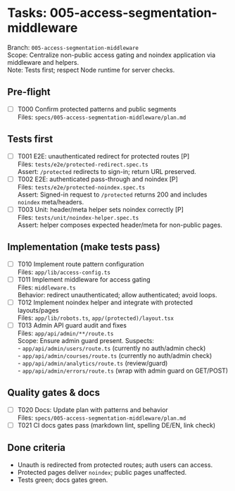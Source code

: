 # Tasks: 005-access-segmentation-middleware

Branch: `005-access-segmentation-middleware`  
Scope: Centralize non-public access gating and noindex application via middleware and helpers.  
Note: Tests first; respect Node runtime for server checks.

## Pre-flight

- [ ] T000 Confirm protected patterns and public segments  
       Files: `specs/005-access-segmentation-middleware/plan.md`

## Tests first

- [ ] T001 E2E: unauthenticated redirect for protected routes [P]  
       Files: `tests/e2e/protected-redirect.spec.ts`  
       Assert: `/protected` redirects to sign-in; return URL preserved.
- [ ] T002 E2E: authenticated pass-through and noindex [P]  
       Files: `tests/e2e/protected-noindex.spec.ts`  
       Assert: Signed-in request to `/protected` returns 200 and includes `noindex` meta/headers.
- [ ] T003 Unit: header/meta helper sets noindex correctly [P]  
       Files: `tests/unit/noindex-helper.spec.ts`  
       Assert: helper composes expected header/meta for non-public pages.

## Implementation (make tests pass)

- [ ] T010 Implement route pattern configuration  
       Files: `app/lib/access-config.ts`
- [ ] T011 Implement middleware for access gating  
       Files: `middleware.ts`  
       Behavior: redirect unauthenticated; allow authenticated; avoid loops.
- [ ] T012 Implement noindex helper and integrate with protected layouts/pages  
       Files: `app/lib/robots.ts`, `app/(protected)/layout.tsx`
- [ ] T013 Admin API guard audit and fixes  
       Files: `app/api/admin/**/route.ts`  
       Scope: Ensure admin guard present. Suspects:  
       - `app/api/admin/users/route.ts` (currently no auth/admin check)  
       - `app/api/admin/courses/route.ts` (currently no auth/admin check)  
       - `app/api/admin/analytics/route.ts` (review/guard)  
       - `app/api/admin/errors/route.ts` (wrap with admin guard on GET/POST)

## Quality gates & docs

- [ ] T020 Docs: Update plan with patterns and behavior  
       Files: `specs/005-access-segmentation-middleware/plan.md`
- [ ] T021 CI docs gates pass (markdown lint, spelling DE/EN, link check)

## Done criteria

- Unauth is redirected from protected routes; auth users can access.
- Protected pages deliver `noindex`; public pages unaffected.
- Tests green; docs gates green.
